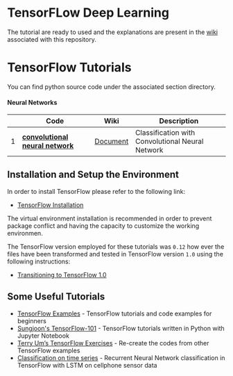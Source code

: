 # TensorFLow Deep Learning

The tutorial are ready to used and the explanations are present in the [wiki](https://github.com/astorfi/Tensorflow-Turorials/wiki) associated with this repository.

# TensorFlow Tutorials

You can find python source code under the associated section directory.

#### Neural Networks
| | Code | Wiki | Description |
| --- | --- | --- | --- |
|1| **[convolutional neural network](NeuralNetworks/convolutional-neural-network/code)** | [Document](https://github.com/astorfi/Tensorflow-Turorials/wiki/Convolutional-Neural-Networks) | Classification with Convolutional Neural Network|


## Installation and Setup the Environment

In order to install TensorFlow please refer to the following link:
* [TensorFlow Installation](https://www.tensorflow.org/install/)

The virtual environment installation is recommended in order to prevent package conflict and having the capacity to customize the working environmen.

The TensorFlow version employed for these tutorials was `0.12` how ever the files have been transformed and tested in TensorFlow version `1.0` using the following instructions:
* [Transitioning to TensorFlow 1.0](https://www.tensorflow.org/install/migration)

## Some Useful Tutorials
* [TensorFlow Examples](https://github.com/aymericdamien/TensorFlow-Examples) - TensorFlow tutorials and code examples for beginners
* [Sungjoon's TensorFlow-101](https://github.com/sjchoi86/Tensorflow-101) - TensorFlow tutorials written in Python with Jupyter Notebook
* [Terry Um’s TensorFlow Exercises](https://github.com/terryum/TensorFlow_Exercises) - Re-create the codes from other TensorFlow examples
* [Classification on time series](https://github.com/guillaume-chevalier/LSTM-Human-Activity-Recognition) - Recurrent Neural Network classification in TensorFlow with LSTM on cellphone sensor data
